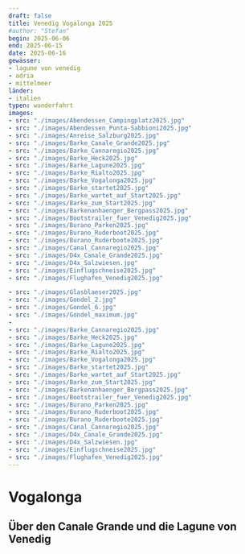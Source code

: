 ```yaml
---
draft: false
title: Venedig Vogalonga 2025
#author: "Stefan"
begin: 2025-06-06
end: 2025-06-15
date: 2025-06-16
gewässer:
- lagune von venedig
- adria
- mittelmeer
länder:
- italien
typen: wanderfahrt
images:
- src: "./images/Abendessen_Campingplatz2025.jpg"
- src: "./images/Abendessen_Punta-Sabbioni2025.jpg"
- src: "./images/Anreise_Salzburg2025.jpg"
- src: "./images/Barke_Canale_Grande2025.jpg"
- src: "./images/Barke_Cannaregio2025.jpg"
- src: "./images/Barke_Heck2025.jpg"
- src: "./images/Barke_Lagune2025.jpg"
- src: "./images/Barke_Rialto2025.jpg"
- src: "./images/Barke_Vogalonga2025.jpg"
- src: "./images/Barke_startet2025.jpg"
- src: "./images/Barke_wartet_auf_Start2025.jpg"
- src: "./images/Barke_zum_Start2025.jpg"
- src: "./images/Barkenanhaenger_Bergpass2025.jpg"
- src: "./images/Bootstrailer_fuer_Venedig2025.jpg"
- src: "./images/Burano_Parken2025.jpg"
- src: "./images/Burano_Ruderboot2025.jpg"
- src: "./images/Burano_Ruderboote2025.jpg"
- src: "./images/Canal_Cannaregio2025.jpg"
- src: "./images/D4x_Canale_Grande2025.jpg"
- src: "./images/D4x_Salzwiesen.jpg"
- src: "./images/Einflugschneise2025.jpg"
- src: "./images/Flughafen_Venedig2025.jpg"

- src: "./images/Glasblaeser2025.jpg"
- src: "./images/Gondel_2.jpg"
- src: "./images/Gondel_6.jpg"
- src: "./images/Gondel_maximum.jpg"
- 
- src: "./images/Barke_Cannaregio2025.jpg"
- src: "./images/Barke_Heck2025.jpg"
- src: "./images/Barke_Lagune2025.jpg"
- src: "./images/Barke_Rialto2025.jpg"
- src: "./images/Barke_Vogalonga2025.jpg"
- src: "./images/Barke_startet2025.jpg"
- src: "./images/Barke_wartet_auf_Start2025.jpg"
- src: "./images/Barke_zum_Start2025.jpg"
- src: "./images/Barkenanhaenger_Bergpass2025.jpg"
- src: "./images/Bootstrailer_fuer_Venedig2025.jpg"
- src: "./images/Burano_Parken2025.jpg"
- src: "./images/Burano_Ruderboot2025.jpg"
- src: "./images/Burano_Ruderboote2025.jpg"
- src: "./images/Canal_Cannaregio2025.jpg"
- src: "./images/D4x_Canale_Grande2025.jpg"
- src: "./images/D4x_Salzwiesen.jpg"
- src: "./images/Einflugschneise2025.jpg"
- src: "./images/Flughafen_Venedig2025.jpg"
---
```


# Vogalonga

## Über den Canale Grande und die Lagune von Venedig


